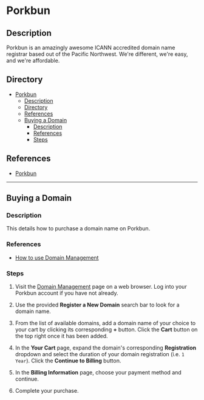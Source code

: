 # Porkbun

## Description

Porkbun is an amazingly awesome ICANN accredited domain name registrar based out of the Pacific Northwest. We're different, we're easy, and we're affordable.

## Directory

- [Porkbun](#porkbun)
  - [Description](#description)
  - [Directory](#directory)
  - [References](#references)
  - [Buying a Domain](#buying-a-domain)
    - [Description](#description-1)
    - [References](#references-1)
    - [Steps](#steps)

## References

- [Porkbun](https://porkbun.com)

---

## Buying a Domain

### Description

This details how to purchase a domain name on Porkbun.

### References

- [How to use Domain Management](https://kb.porkbun.com/article/173-how-to-use-domain-management)

### Steps

1. Visit the [Domain Management](https://porkbun.com/account/domainsSpeedy) page on a web browser. Log into your Porkbun account if you have not already.

2. Use the provided **Register a New Domain** search bar to look for a domain name.

3. From the list of available domains, add a domain name of your choice to your cart by clicking its corresponding **+** button. Click the **Cart** button on the top right once it has been added.

4. In the **Your Cart** page, expand the domain's corresponding **Registration** dropdown and select the duration of your domain registration (i.e. `1 Year`). Click the **Continue to Billing** button.

5. In the **Billing Information** page, choose your payment method and continue.

6. Complete your purchase.
